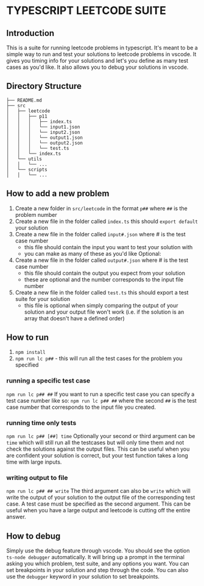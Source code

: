 # TYPESCRIPT LEETCODE SUITE
## Introduction
This is a suite for running leetcode problems in typescript. It's meant to be a simple way to run and test your solutions to leetcode problems in vscode. It gives you timing info for your solutions and let's you define as many test cases as you'd like. It also allows you to debug your solutions in vscode.

## Directory Structure
```
├── README.md
├── src
│   ├── leetcode
│   │   ├── p11
│   │   │   ├── index.ts
│   │   │   └── input1.json
│   │   │   └── input2.json
│   │   │   └── output1.json
│   │   │   └── output2.json
│   │   │   └── test.ts
│   │   └── index.ts
│   └── utils
│   │   └── ...
│   └── scripts
│   │   └── ...
```

## How to add a new problem
1. Create a new folder in `src/leetcode` in the format `p##` where `##` is the problem number
2. Create a new file in the folder called `index.ts` this should `export default` your solution
3. Create a new file in the folder called `input#.json` where # is the test case number
    * this file should contain the input you want to test your solution with
    * you can make as many of these as you'd like
Optional:
4. Create a new file in the folder called `output#.json` where # is the test case number
    * this file should contain the output you expect from your solution
    * these are optional and the number corresponds to the input file number
5. Create a new file in the folder called `test.ts` this should export a test suite for your solution
    * this file is optional when simply comparing the output of your solution and your output file won't work (i.e. if the solution is an array that doesn't have a defined order)

## How to run
1. `npm install`
2. `npm run lc p##` - this will run all the test cases for the problem you specified

### running a specific test case
`npm run lc p## ##`
If you want to run a specific test case you can specify a test case number like so: `npm run lc p## ##` where the second `##` is the test case number that corresponds to the input file you created.

### running time only tests
`npm run lc p## [##] time`
Optionally your second or third argument can be `time` which will still run all the testcases but will only time them and not check the solutions against the output files. This can be useful when you are confident your solution is correct, but your test function takes a long time with large inputs.

### writing output to file
`npm run lc p## ## write`
The third argument can also be `write` which will write the output of your solution to the output file of the corresponding test case. A test case must be specified as the second argument. This can be useful when you have a large output and leetcode is cutting off the entire answer.

## How to debug
Simply use the debug feature through vscode. You should see the option `ts-node debugger` automatically. It will bring up a prompt in the terminal asking you which problem, test suite, and any options you want. You can set breakpoints in your solution and step through the code. You can also use the `debugger` keyword in your solution to set breakpoints.
